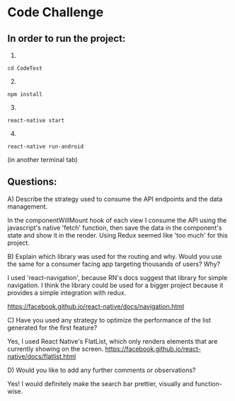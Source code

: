 # Code Challenge

## In order to run the project:
1.
```
cd CodeTest
```

2.
```
npm install
```

3.
```
react-native start
```

4.
```
react-native run-android
```
(in another terminal tab)

## Questions: 

A) Describe the strategy used to consume the API endpoints and the data management.

In the componentWillMount hook of each view I consume the API using the javascript's native 'fetch' function, then save the data in the component's state and show it in the render. Using Redux seemed like 'too much' for this project.

B) Explain which library was used for the routing and why. Would you use the same for a consumer facing app targeting thousands of users? Why?

I used 'react-navigation', because RN's docs suggest that library for simple navigation. I think the library could be used for a bigger project because it provides a simple integration with redux.

https://facebook.github.io/react-native/docs/navigation.html

C) Have you used any strategy to optimize the performance of the list generated for the first feature?

Yes, I used React Native's FlatList, which only renders elements that are currently showing on the screen.
https://facebook.github.io/react-native/docs/flatlist.html

D) Would you like to add any further comments or observations?

Yes! I would definitely make the search bar prettier, visually and function-wise.
